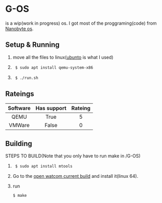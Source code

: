 # G-OS

is a wip(work in progress) os.
I got most of the proggraming(code) from [Nanobyte os](https://github.com/nanobyte-dev/nanobyte_os).

## Setup & Running
1. move all the files to linux([ubunto](https://ubuntu.com/download/desktop) is what I used)
2. ```bash
    $ sudo apt install qemu-system-x86
    ```
3. ```bash
    $ ./run.sh
    ```

## Rateings

| Software | Has support | Rateing |
| :-------:| :---------: | :-----: |
| QEMU     | True        | 5       |
| VMWare   | False       | 0       |

## Building

STEPS TO BUILD(Note that you only have to run make in /G-OS)

1. ```bash 
    $ sudo apt install mtools
    ```

2. Go to the [open watcom current build](https://github.com/open-watcom/open-watcom-v2/releases/tag/Current-build) and install it(linux 64).

3. run 
    ```bash
    $ make
    ```
